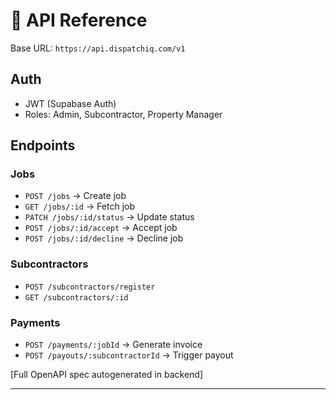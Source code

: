# 🔌 API Reference

Base URL: `https://api.dispatchiq.com/v1`

## Auth
- JWT (Supabase Auth)
- Roles: Admin, Subcontractor, Property Manager

## Endpoints
### Jobs
- `POST /jobs` → Create job
- `GET /jobs/:id` → Fetch job
- `PATCH /jobs/:id/status` → Update status
- `POST /jobs/:id/accept` → Accept job
- `POST /jobs/:id/decline` → Decline job

### Subcontractors
- `POST /subcontractors/register`
- `GET /subcontractors/:id`

### Payments
- `POST /payments/:jobId` → Generate invoice
- `POST /payouts/:subcontractorId` → Trigger payout

[Full OpenAPI spec autogenerated in backend]

---
